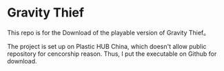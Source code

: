 # Gravity Thief
This repo is for the Download of the playable version of Gravity Thief。

The project is set up on Plastic HUB China, which doesn't allow public repository for cencorship reason. Thus, I put the executable on Github for download.
